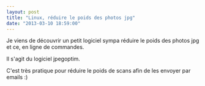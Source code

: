 ```yaml
---
layout: post
title: "Linux, réduire le poids des photos jpg"
date: "2013-03-10 18:59:00"
---
```

Je viens de découvrir un petit logiciel sympa réduire le poids des photos jpg et ce, en ligne de commandes.

Il s'agit du logiciel jpegoptim.

C'est très pratique pour réduire le poids de scans afin de les envoyer par emails :)

<script src="https://pastebin.com/embed_js/ZJkQYzki"></script>
